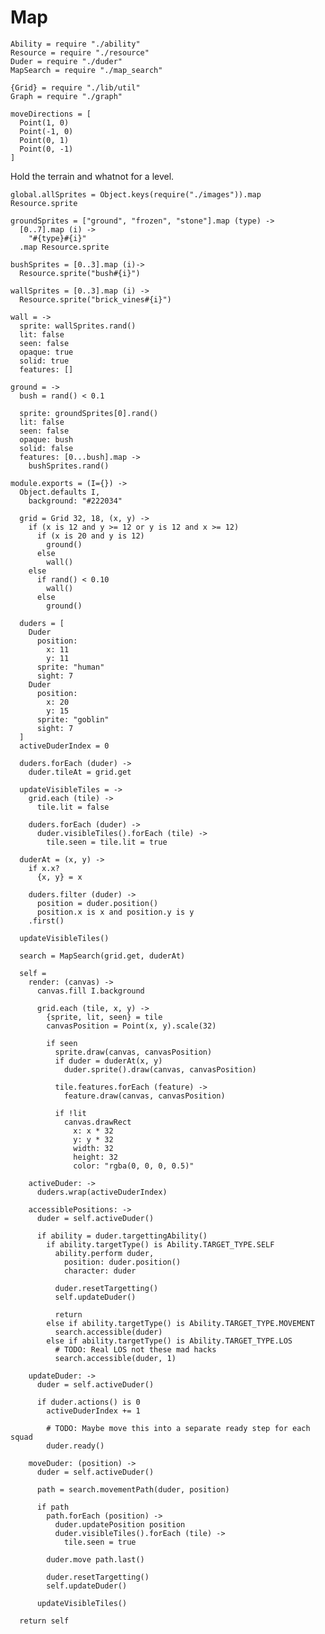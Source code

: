 Map
===
    Ability = require "./ability"
    Resource = require "./resource"
    Duder = require "./duder"
    MapSearch = require "./map_search"

    {Grid} = require "./lib/util"
    Graph = require "./graph"

    moveDirections = [
      Point(1, 0)
      Point(-1, 0)
      Point(0, 1)
      Point(0, -1)
    ]

Hold the terrain and whatnot for a level.

    global.allSprites = Object.keys(require("./images")).map Resource.sprite

    groundSprites = ["ground", "frozen", "stone"].map (type) ->
      [0..7].map (i) ->
        "#{type}#{i}"
      .map Resource.sprite

    bushSprites = [0..3].map (i)->
      Resource.sprite("bush#{i}")

    wallSprites = [0..3].map (i) ->
      Resource.sprite("brick_vines#{i}")

    wall = ->
      sprite: wallSprites.rand()
      lit: false
      seen: false
      opaque: true
      solid: true
      features: []

    ground = ->
      bush = rand() < 0.1

      sprite: groundSprites[0].rand()
      lit: false
      seen: false
      opaque: bush
      solid: false
      features: [0...bush].map ->
        bushSprites.rand()

    module.exports = (I={}) ->
      Object.defaults I,
        background: "#222034"

      grid = Grid 32, 18, (x, y) ->
        if (x is 12 and y >= 12 or y is 12 and x >= 12)
          if (x is 20 and y is 12)
            ground()
          else
            wall()
        else
          if rand() < 0.10
            wall()
          else
            ground()

      duders = [
        Duder
          position:
            x: 11
            y: 11
          sprite: "human"
          sight: 7
        Duder
          position:
            x: 20
            y: 15
          sprite: "goblin"
          sight: 7
      ]
      activeDuderIndex = 0

      duders.forEach (duder) ->
        duder.tileAt = grid.get

      updateVisibleTiles = ->
        grid.each (tile) ->
          tile.lit = false

        duders.forEach (duder) ->
          duder.visibleTiles().forEach (tile) ->
            tile.seen = tile.lit = true

      duderAt = (x, y) ->
        if x.x?
          {x, y} = x

        duders.filter (duder) ->
          position = duder.position()
          position.x is x and position.y is y
        .first()

      updateVisibleTiles()

      search = MapSearch(grid.get, duderAt)

      self =
        render: (canvas) ->
          canvas.fill I.background

          grid.each (tile, x, y) ->
            {sprite, lit, seen} = tile
            canvasPosition = Point(x, y).scale(32)

            if seen
              sprite.draw(canvas, canvasPosition)
              if duder = duderAt(x, y)
                duder.sprite().draw(canvas, canvasPosition)

              tile.features.forEach (feature) ->
                feature.draw(canvas, canvasPosition)

              if !lit
                canvas.drawRect
                  x: x * 32
                  y: y * 32
                  width: 32
                  height: 32
                  color: "rgba(0, 0, 0, 0.5)"

        activeDuder: ->
          duders.wrap(activeDuderIndex)

        accessiblePositions: ->
          duder = self.activeDuder()

          if ability = duder.targettingAbility()
            if ability.targetType() is Ability.TARGET_TYPE.SELF
              ability.perform duder,
                position: duder.position()
                character: duder

              duder.resetTargetting()
              self.updateDuder()

              return
            else if ability.targetType() is Ability.TARGET_TYPE.MOVEMENT
              search.accessible(duder)
            else if ability.targetType() is Ability.TARGET_TYPE.LOS
              # TODO: Real LOS not these mad hacks
              search.accessible(duder, 1)

        updateDuder: ->
          duder = self.activeDuder()

          if duder.actions() is 0
            activeDuderIndex += 1

            # TODO: Maybe move this into a separate ready step for each squad
            duder.ready()

        moveDuder: (position) ->
          duder = self.activeDuder()

          path = search.movementPath(duder, position)

          if path
            path.forEach (position) ->
              duder.updatePosition position
              duder.visibleTiles().forEach (tile) ->
                tile.seen = true

            duder.move path.last()

            duder.resetTargetting()
            self.updateDuder()

          updateVisibleTiles()

      return self
